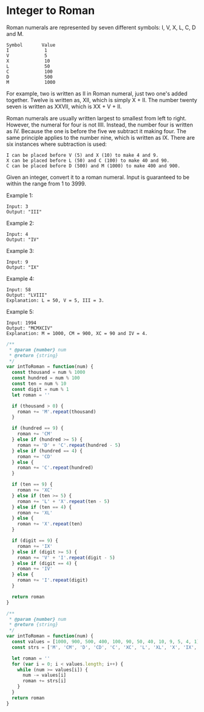 # Integer to Roman

Roman numerals are represented by seven different symbols: I, V, X, L, C, D and M.

    Symbol       Value
    I             1
    V             5
    X             10
    L             50
    C             100
    D             500
    M             1000

For example, two is written as II in Roman numeral, just two one's added together. Twelve is written as, XII, which is simply X + II. The number twenty seven is written as XXVII, which is XX + V + II.

Roman numerals are usually written largest to smallest from left to right. However, the numeral for four is not IIII. Instead, the number four is written as IV. Because the one is before the five we subtract it making four. The same principle applies to the number nine, which is written as IX. There are six instances where subtraction is used:

    I can be placed before V (5) and X (10) to make 4 and 9. 
    X can be placed before L (50) and C (100) to make 40 and 90. 
    C can be placed before D (500) and M (1000) to make 400 and 900.

Given an integer, convert it to a roman numeral. Input is guaranteed to be within the range from 1 to 3999.

Example 1:

    Input: 3
    Output: "III"

Example 2:

    Input: 4
    Output: "IV"

Example 3:

    Input: 9
    Output: "IX"

Example 4:

    Input: 58
    Output: "LVIII"
    Explanation: L = 50, V = 5, III = 3.

Example 5:


    Input: 1994
    Output: "MCMXCIV"
    Explanation: M = 1000, CM = 900, XC = 90 and IV = 4.

```javascript
/**
 * @param {number} num
 * @return {string}
 */
var intToRoman = function(num) {
  const thousand = num % 1000
  const hundred = num % 100
  const ten = num % 10
  const digit = num % 1
  let roman = ''

  if (thousand > 0) {
    roman += 'M'.repeat(thousand)
  }

  if (hundred == 9) {
    roman += 'CM'
  } else if (hundred >= 5) {
    roman += 'D' + 'C'.repeat(hundred - 5)
  } else if (hundred == 4) {
    roman += 'CD'
  } else {
    roman += 'C'.repeat(hundred)
  }

  if (ten == 9) {
    roman += 'XC'
  } else if (ten >= 5) {
    roman += 'L' + 'X'.repeat(ten - 5)
  } else if (ten == 4) {
    roman += 'XL'
  } else {
    roman += 'X'.repeat(ten)
  }

  if (digit == 9) {
    roman += 'IX'
  } else if (digit >= 5) {
    roman += 'V' + 'I'.repeat(digit - 5)
  } else if (digit == 4) {
    roman += 'IV'
  } else {
    roman += 'I'.repeat(digit)
  }

  return roman
}
```

```javascript
/**
 * @param {number} num
 * @return {string}
 */
var intToRoman = function(num) {
  const values = [1000, 900, 500, 400, 100, 90, 50, 40, 10, 9, 5, 4, 1]
  const strs = ['M', 'CM', 'D', 'CD', 'C', 'XC', 'L', 'XL', 'X', 'IX', 'V', 'IV', 'I']

  let roman = ''
  for (var i = 0; i < values.length; i++) {
    while (num >= values[i]) {
      num -= values[i]
      roman += strs[i]
    }
  }
  return roman
}
```







